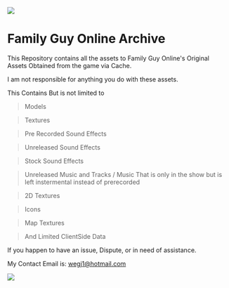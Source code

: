 ![](https://www.kindpng.com/picc/m/118-1189062_transparent-peter-griffin-png-peter-griffin-channel-art.png)
# Family Guy Online Archive
This Repository contains all the assets to Family Guy Online's Original Assets Obtained from the game via Cache.

I am not responsible for anything you do with these assets.

This Contains But is not limited to

> Models

> Textures

> Pre Recorded Sound Effects

> Unreleased Sound Effects

> Stock Sound Effects

> Unreleased Music and Tracks / Music That is only in the show but is left instermental instead of prerecorded

> 2D Textures

> Icons

> Map Textures

> And Limited ClientSide Data

If you happen to have an issue, Dispute, or in need of assistance.

My Contact Email is: wegj1@hotmail.com


![](https://i.pinimg.com/originals/63/95/bc/6395bca7e3646181e962b3a445ae4223.jpg)
